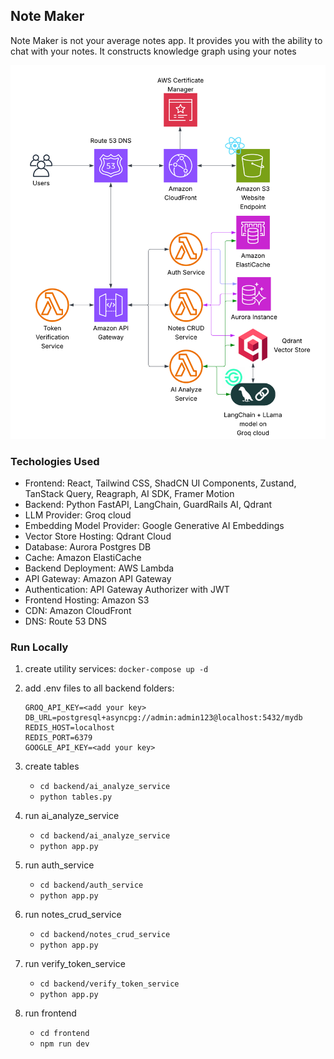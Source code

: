 ## Note Maker

Note Maker is not your average notes app. It provides you with the ability to chat with your notes. It constructs knowledge graph using your notes

![architecture image](NoteMaker_Architecture.png)

### Techologies Used

- Frontend: React, Tailwind CSS, ShadCN UI Components, Zustand, TanStack Query, Reagraph, AI SDK, Framer Motion
- Backend: Python FastAPI, LangChain, GuardRails AI, Qdrant
- LLM Provider: Groq cloud
- Embedding Model Provider: Google Generative AI Embeddings 
- Vector Store Hosting: Qdrant Cloud
- Database: Aurora Postgres DB
- Cache: Amazon ElastiCache
- Backend Deployment: AWS Lambda
- API Gateway: Amazon API Gateway
- Authentication: API Gateway Authorizer with JWT
- Frontend Hosting: Amazon S3
- CDN: Amazon CloudFront
- DNS: Route 53 DNS

### Run Locally

1. create utility services: `docker-compose up -d`
2. add .env files to all backend folders:

    ```
    GROQ_API_KEY=<add your key>
    DB_URL=postgresql+asyncpg://admin:admin123@localhost:5432/mydb
    REDIS_HOST=localhost
    REDIS_PORT=6379
    GOOGLE_API_KEY=<add your key>
    ```

3. create tables
     - `cd backend/ai_analyze_service`
     - `python tables.py`

4. run ai_analyze_service
     - `cd backend/ai_analyze_service`
     - `python app.py`

5. run auth_service
     - `cd backend/auth_service`
     - `python app.py`

6. run notes_crud_service
     - `cd backend/notes_crud_service`
     - `python app.py`

7. run verify_token_service
     - `cd backend/verify_token_service`
     - `python app.py`

7. run frontend
     - `cd frontend`
     - `npm run dev`
